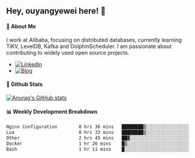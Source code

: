 ## Hey, ouyangyewei here! :wave:

#### :rocket: About Me
I work at Alibaba, focusing on distributed databases, currently learning TiKV, LevelDB, Kafka and DolphinScheduler. I am passionate about contributing to widely used open source projects.

- [![Linkedin](https://img.shields.io/badge/LinkedIn-ouyangyewei-blue)](https://www.linkedin.com/in/ouyangyewei/)
- [![Blog](https://img.shields.io/badge/Blog-yeweiouyang-orange)](https://blog.csdn.net/yeweiouyang)

#### :star2: Github Stats
[![Anurag's GitHub stats](https://github-readme-stats.vercel.app/api?username=ouyangyewei&show_icons=true&cache_seconds=3600&theme=tokyonight)](https://github.com/anuraghazra/github-readme-stats)

#### :bar_chart: Weekly Development Breakdown
<!--START_SECTION:waka-->

```txt
Nginx Configuration        8 hrs 36 mins   ████████▒░░░░░░░░░░░░░░░░   33.44 %
Lua                        8 hrs 33 mins   ████████▒░░░░░░░░░░░░░░░░   33.23 %
Other                      2 hrs 45 mins   ██▓░░░░░░░░░░░░░░░░░░░░░░   10.71 %
Docker                     1 hr 26 mins    █▒░░░░░░░░░░░░░░░░░░░░░░░   05.59 %
Bash                       1 hr 11 mins    █░░░░░░░░░░░░░░░░░░░░░░░░   04.62 %
```

<!--END_SECTION:waka-->
